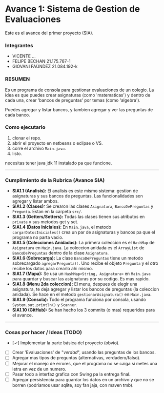# Avance 1: Sistema de Gestion de Evaluaciones

Este es el avance del primer proyecto (SIA).

### Integrantes
- VICENTE ...
- FELIPE BECHAN 21.175.767-1
- GIOVANI FAÚNDEZ 21.084.192-k

### RESUMEN
Es un programa de consola para gestionar evaluaciones de un colegio.
La idea es que puedes crear asignaturas (como 'matematicas') y dentro de cada una, crear 'bancos de preguntas' por temas (como 'algebra').

Puedes agregar y listar bancos, y tambien agregar y ver las preguntas de cada banco.

### Como ejecutarlo
1. clonar el repo.
2. abrir el proyecto en netbeans o eclipse o VS.
3. corre el archivo `Main.java`.
4. listo.

necesitas tener java jdk 11 instalado pa que funcione.

---

### Cumplimiento de la Rubrica (Avance SIA)

- **SIA1.1 (Analisis):** El analisis es este mismo sistema: gestion de asignaturas y sus bancos de preguntas. Las funcionalidades son agregar y listar ambos.
- **SIA1.2 (Clases):** Se crearon las clases `Asignatura`, `BancoDePreguntas` y `Pregunta`. Estan en la carpeta `src/`.
- **SIA1.3 (Getters/Setters):** Todas las clases tienen sus atributos en `private` y sus metodos get y set.
- **SIA1.4 (Datos Iniciales):** En `Main.java`, el metodo `cargarDatosIniciales()` crea un par de asignaturas y bancos pa que el programa no parta vacio.
- **SIA1.5 (Colecciones Anidadas):** La primera coleccion es el `HashMap` de `Asignatura` en `Main.java`. La coleccion anidada es el `ArrayList` de `BancoDePreguntas` dentro de la clase `Asignatura`.
- **SIA1.6 (Sobrecarga):** La clase `BancoDePreguntas` tiene un metodo sobrecargado `agregarPregunta()`. Uno recibe el objeto `Pregunta` y el otro recibe los datos para crearlo ahi mismo.
- **SIA1.7 (Mapa):** Se usa un `HashMap<String, Asignatura>` en `Main.java` para guardar y buscar las asignaturas por su codigo. Es mas rapido.
- **SIA1.8 (Menu 2da coleccion):** El menu, despues de elegir una asignatura, te deja agregar y listar los bancos de preguntas (la coleccion anidada). Se hace en el metodo `gestionarAsignatura()` en `Main.java`.
- **SIA1.9 (Consola):** Todo el programa funciona por consola, usando `System.out.println()` y `Scanner`.
- **SIA1.10 (GitHub):** Se han hecho los 3 commits (o mas) requeridos para el avance.

---

### Cosas por hacer / Ideas (TODO)

- [✓] Implementar la parte básica del proyecto (obvio).
- [ ] Crear 'Evaluaciones' de "*verdad*", usando las preguntas de los bancos.
- [ ] Agregar mas tipos de preguntas (alternativas, verdadero/falso).
- [ ] Mejorar el manejo de errores, que el programa no se caiga si metes una letra en vez de un numero.
- [ ] Pasar todo a interfaz grafica con Swing pa la entrega final.
- [ ] Agregar persistencia para guardar los datos en un archivo y que no se borren (podriamos usar sqlite, soy fan jaja, con maven tmb).